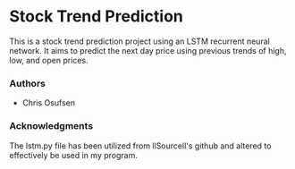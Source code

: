 
# Stock Trend Prediction

This is a stock trend prediction project using an LSTM recurrent neural network. It aims to predict the next day price using previous trends of high, low, and open prices.

### Authors

* Chris Osufsen 

### Acknowledgments

The lstm.py file has been utilized from llSourcell's github and altered to effectively be used in my program.
